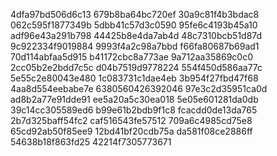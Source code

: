 4dfa97bd506d6c13
679b8ba64bc720ef
30a9c81f4b3bdac8
062c595f1877349b
5dbb41c57d3c0590
95fe6c4193b45a10
adf96e43a291b798
44425b8e4da7ab4d
48c7310bcb51d87d
9c922334f9019884
9993f4a2c98a7bbd
f66fa80687b69ad1
70d114abfaa5d915
b41172cbc8a773ae
9a712aa35869c0c0
2cc05b2e2bdd7c5c
d04b7519d9778224
554f450d586aa77c
5e55c2e80043e480
1c083731c1dae4eb
3b954f27fbd47f68
4aa8d554eebabe7e
6380560426392046
97e3c2d35951ca0d
ad8b2a77e91dde91
ee5a20a5c30ea018
5e05e601281da0db
39c14cc305589ed6
b99e61b2bdb9f1c8
fcacdd0de13da765
2b7d325baff54fc2
caf516543fe57512
709a6c4985cd75e8
65cd92ab50f85ee9
12bd41bf20cdb75a
da581f08ce2886ff
54638b18f863fd25
42214f7305773671
